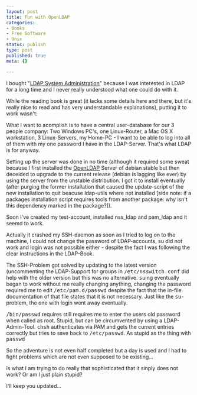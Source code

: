 ```yaml
---
layout: post
title: Fun with OpenLDAP
categories:
- Books
- Free Software
- Unix
status: publish
type: post
published: true
meta: {}

---
```

I bought "<a href="http://www.oreilly.com/catalog/ldapsa/">LDAP System Administration</a>" because I was interested in LDAP for a long time and I never really understood what one could do with it.

While the reading book is great (it lacks some details here and there, but it's really nice to read and has very understandable explanations), putting it to work wasn't:

What I want to acomplish is to have a central user-database for our 3 people company: Two Windows PC's, one Linux-Router, a Mac OS X workstation, 3 Linux-Servers, my Home-PC - I want to be able to log into all of them with my one password I have in the LDAP-Server. That's what LDAP is for anyway.

Setting up the server was done in no time (although it required some sweat because I first installed the <a href="http://www.openldap.org">OpenLDAP</a> Server of debian stable but then deceided to upgrade to the current release (debian is lagging like ever) by using the server from the unstable distribution. I got it to install eventually (after purging the former installation that caused the update-script of the new installation to quit beacuse ldap-utils where not installed [side note: if a packages installation script requires tools from another package: why isn't this dependency marked in the package?]).

Soon I've created my test-account, installed nss_ldap and pam_ldap and it seemd to work.

Actually it crashed my SSH-daemon as soon as I tried to log on to the machine, I could not change the password of LDAP-accounts, su did not work and login was not possible either - despite the fact I was following the clear instructions in the LDAP-Book.

The SSH-Problem got solved by updating to the latest version (uncommenting the LDAP-Support for groups in <tt>/etc/nsswitch.conf</tt> did help with the older version but this was no alternative. <tt>su</tt>ing eventually began to work without me really changing anything, changing the password required me to edit <tt>/etc/pam.d/passwd</tt> despite the fact that the in-file documentation of that file states that it is not necessary. Just like the <tt>su</tt>-problem, the one with login went away eventually.

<tt>/bin/passwd</tt> requires still requires me to enter the users old password when called as root. Stupid, but can be circumvented by using a LDAP-Admin-Tool. <tt>chsh</tt> authenticates via PAM and gets the current entries correctly but tries to save back to <tt>/etc/passwd</tt>. As stupid as the thing with <tt>passwd</tt>

So the adventure is not even half completed but a day is used and I had to fight problems which are not even supposed to be existing...

Is what I am trying to do really that sophisticated that it sinply does not work? Or am I just plain stupid?

I'll keep you updated...
